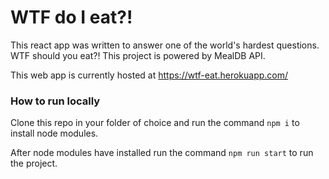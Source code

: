 # WTF do I eat?!

This react app was written to answer one of the world's hardest questions. WTF should you eat?!
This project is powered by MealDB API.

This web app is currently hosted at https://wtf-eat.herokuapp.com/

### How to run locally

Clone this repo in your folder of choice and run the command `npm i` to install node
modules.

After node modules have installed run the command `npm run start` to run the project.
